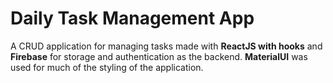 # Daily Task Management App

A CRUD application for managing tasks made with **ReactJS with hooks** and **Firebase** for storage and authentication as the backend. **MaterialUI** was used for much of the styling of the application.
